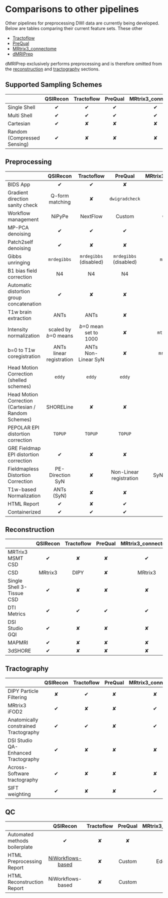# Comparisons to other pipelines

Other pipelines for preprocessing DWI data are currently being developed. Below are tables comparing
their current feature sets. These other

 * [Tractoflow](https://doi.org/10.1016/j.neuroimage.2020.116889)
 * [PreQual](https://doi.org/10.1101/2020.09.14.260240)
 * [MRtrix3_connectome](https://github.com/BIDS-Apps/MRtrix3_connectome)
 * [dMRIPrep](https://github.com/nipreps/dmriprep)

 dMRIPrep exclusively performs preprocessing and is therefore omitted from the [reconstruction](#reconstruction) and [tractography](#tractography) sections.

## Supported Sampling Schemes

|                             | QSIRecon | Tractoflow | PreQual | MRtrix3_connectome | dMRIPrep |
| --------------------------- | :-----: | :--------: | :-----: | :----------------: | :------: |
| Single Shell                |    ✔    |     ✔      |    ✔    |         ✔          |    ✔     |
| Multi Shell                 |    ✔    |     ✔      |    ✔    |         ✔          |    ✔     |
| Cartesian                   |    ✔    |     ✘      |    ✘    |         ✘          |    ✘     |
| Random (Compressed Sensing) |    ✔    |     ✘      |    ✘    |         ✘          |    ✘     |

## Preprocessing

|                                                     | QSIRecon                  | Tractoflow             | PreQual                 | MRtrix3_connectome | dMRIPrep         |
| --------------------------------------------------- | :----------------------: | :--------------------: | :---------------------: | :----------------: | :--------------: |
| BIDS App                                            |            ✔             |           ✔            |            ✘            |         ✔          |        ✔         |
| Gradient direction sanity check                     |     Q-form matching      |           ✘            |     `dwigradcheck`      |         ✘          |        ✘         |
| Workflow management                                 |          NiPyPe          |        NextFlow        |         Custom          |       Custom       |      NiPyPe      |
| MP-PCA denoising                                    |            ✔             |           ✔            |            ✔            |         ✔          |        ✘         |
| Patch2self denoising                                |            ✔             |           ✘            |            ✘            |         ✘          |        ✘         |
| Gibbs unringing                                     |       `mrdegibbs`        | `mrdegibbs` (disabled) | `mrdegibbs` (disabled)  |    `mrdegibbs`     |        ✘         |
| B1 bias field correction                            |            N4            |           N4           |           N4            |         N4         |        ✘         |
| Automatic distortion group concatenation            |            ✔             |           ✘            |            ✘            |         ✔          |        ✘         |
| T1w brain extraction                                |           ANTs           |          ANTs          |            ✘            |         ✘          |       ANTs       |
| Intensity normalization                             |  scaled by *b*=0 means   | *b*=0 mean set to 1000 |            ✘            |   `mtnormalize`    |        ✘         |
| b=0 to T1w coregistration                           | ANTs linear registration |  ANTs Non-Linear SyN   |            ✘            |    `mrregister`    |     FSL BBR      |
| Head Motion Correction (shelled schemes)            |          `eddy`          |         `eddy`         |         `eddy`          |       `eddy`       |        ✘         |
| Head Motion Correction (Cartesian / Random Schemes) |        SHORELine         |           ✘            |            ✘            |         ✘          |        ✘         |
| PEPOLAR EPI distortion correction                   |         `TOPUP`          |        `TOPUP`         |         `TOPUP`         |      `TOPUP`       |     `TOPUP`      |
| GRE Fieldmap EPI distortion correction              |            ✔             |           ✘            |            ✘            |         ✘          |        ✔         |
| Fieldmapless Distortion Correction                  |     PE-Direction SyN     |           ✘            | Non-Linear registration |    SyN b0-DISCO    | PE-Direction SyN |
| T1w-based Normalization                             |        ANTs (SyN)        |           ✘            |            ✘            |         ✘          |    ANTs (SyN)    |
| HTML Report                                         |            ✔             |           ✘            |            ✔            |         ✘          |        ✔         |
| Containerized                                       |            ✔             |           ✔            |            ✔            |         ✔          |        ✔         |


## Reconstruction

|                           | QSIRecon | Tractoflow | PreQual | MRtrix3_connectome |
| ------------------------- | :-----: | :--------: | :-----: | :----------------: |
| MRTrix3 MSMT CSD          |    ✔    |     ✘      |    ✘    |         ✔          |
| CSD                       | MRtrix3 |    DIPY    |    ✘    |      MRtrix3       |
| Single Shell 3-Tissue CSD |    ✔    |     ✘      |    ✘    |         ✘          |
| DTI Metrics               |    ✔    |     ✔      |    ✔    |         ✔          |
| DSI Studio GQI            |    ✔    |     ✘      |    ✘    |         ✘          |
| MAPMRI                    |    ✔    |     ✘      |    ✘    |         ✘          |
| 3dSHORE                   |    ✔    |     ✘      |    ✘    |         ✘          |

## Tractography

|                                       | QSIRecon | Tractoflow | PreQual | MRtrix3_connectome |
| ------------------------------------- | :-----: | :--------: | :-----: | :----------------: |
| DIPY Particle Filtering               |    ✘    |     ✔      |    ✘    |         ✘          |
| MRtrix3 iFOD2                         |    ✔    |     ✘      |    ✘    |         ✔          |
| Anatomically constrained Tractography |    ✔    |     ✔      |    ✘    |         ✔          |
| DSI Studio QA-Enhanced Tractography   |    ✔    |     ✘      |    ✘    |         ✘          |
| Across-Software tractography          |    ✔    |     ✘      |    ✘    |         ✘          |
| SIFT weighting                        |    ✔    |     ✘      |    ✘    |         ✔          |

## QC

|                               | QSIRecon           | Tractoflow | PreQual | MRtrix3_connectome |
| ----------------------------- | :---------------: | :--------: | :-----: | :----------------: |
| Automated methods boilerplate |         ✔         |     ✘      |    ✘    |         ✘          |
| HTML Preprocessing Report     | [NiWorkflows-based](preprocessing.html#visual-reports) |     ✘      | Custom  |      EddyQuad      |
| HTML Reconstruction Report    | NiWorkflows-based |     ✘      | Custom  |         ✘          |